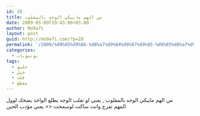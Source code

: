 ```yaml
---
id: 28
title: من الهم مايبكي الوجه بالمقلوب
date: 2009-05-09T19:43:06+03:00
author: Mo9a7i
layout: post
guid: http://mo9a7i.com/?p=28
permalink: '/2009/%d9%85%d9%86-%d8%a7%d9%84%d9%87%d9%85-%d9%85%d8%a7%d9%8a%d8%a8%d9%83%d9%8a-%d8%a7%d9%84%d9%88%d8%ac%d9%87-%d8%a8%d8%a7%d9%84%d9%85%d9%82%d9%84%d9%88%d8%a8/'
categories:
  - يوتيوبات
tags:
  - حليو
  - خبل
  - فلة
  - مقطع
---
```

من الهم مايبكي الوجه بالمقلوب , يعني لو تقلب الوجه يطلع الواحد يضحك لوول  
المهم تفرج وانت ساكت لوسمحت << يعني مؤدب الحين
